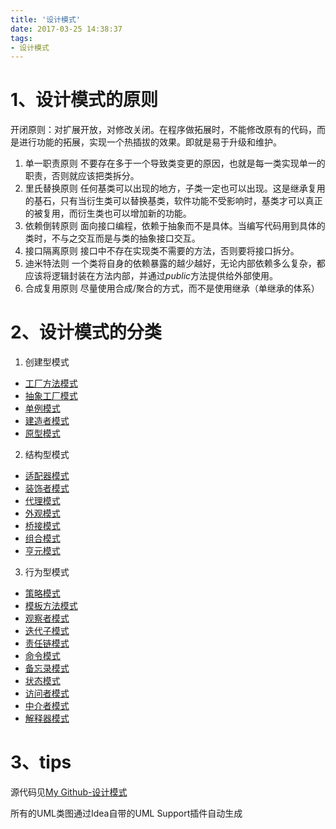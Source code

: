 ```yaml
---
title: '设计模式'
date: 2017-03-25 14:38:37
tags: 
- 设计模式
---
```


# 1、设计模式的原则
开闭原则：对扩展开放，对修改关闭。在程序做拓展时，不能修改原有的代码，而是进行功能的拓展，实现一个热插拔的效果。即就是易于升级和维护。

1. 单一职责原则
不要存在多于一个导致类变更的原因，也就是每一类实现单一的职责，否则就应该把类拆分。
2. 里氏替换原则
任何基类可以出现的地方，子类一定也可以出现。这是继承复用的基石，只有当衍生类可以替换基类，软件功能不受影响时，基类才可以真正的被复用，而衍生类也可以增加新的功能。
3. 依赖倒转原则
面向接口编程，依赖于抽象而不是具体。当编写代码用到具体的类时，不与之交互而是与类的抽象接口交互。
4. 接口隔离原则
接口中不存在实现类不需要的方法，否则要将接口拆分。
5. 迪米特法则
一个类将自身的依赖暴露的越少越好，无论内部依赖多么复杂，都应该将逻辑封装在方法内部，并通过*public*方法提供给外部使用。
6. 合成复用原则
尽量使用合成/聚合的方式，而不是使用继承（单继承的体系）

# 2、设计模式的分类
1. 创建型模式
- [工厂方法模式](https://xpengv.github.io/2017/07/02/工厂模式/)
- [抽象工厂模式](https://xpengv.github.io/2017/07/02/工厂模式/)
- [单例模式](https://xpengv.github.io/2017/06/03/单例模式/)
- [建造者模式]()
- [原型模式]()

2. 结构型模式
- [适配器模式]()
- [装饰者模式](https://xpengv.github.io/2017/03/26/装饰者模式/)
- [代理模式](https://xpengv.github.io/2017/04/05/Java代理/)
- [外观模式]()
- [桥接模式]()
- [组合模式]()
- [亨元模式]()

3. 行为型模式
- [策略模式](https://xpengv.github.io/2017/05/23/策略模式/)
- [模板方法模式]()
- [观察者模式](https://xpengv.github.io/2017/07/07/观察者模式/)
- [迭代子模式]()
- [责任链模式]()
- [命令模式]()
- [备忘录模式]()
- [状态模式]()
- [访问者模式]()
- [中介者模式]()
- [解释器模式]()


# 3、tips
源代码见[My Github-设计模式](https://github.com/xpengV/DesignPattern)

所有的UML类图通过Idea自带的UML Support插件自动生成